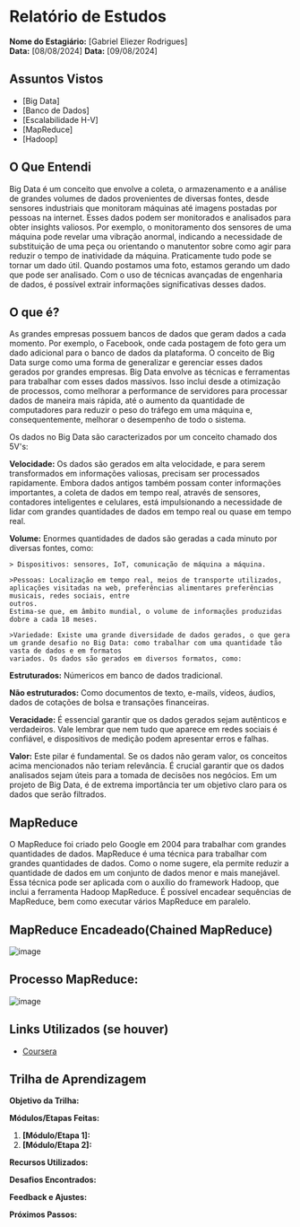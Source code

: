 # Relatório de Estudos

**Nome do Estagiário:** [Gabriel Eliezer Rodrigues]  
**Data:** [08/08/2024]
**Data:** [09/08/2024]


## Assuntos Vistos

- [Big Data]
- [Banco de Dados]
- [Escalabilidade H-V]
- [MapReduce]
- [Hadoop]


## O Que Entendi
Big Data é um conceito que envolve a coleta, o armazenamento e a análise de grandes volumes de dados provenientes de diversas fontes, desde sensores industriais que monitoram 
máquinas até imagens postadas por pessoas na internet. Esses dados podem ser monitorados e analisados para obter insights valiosos. Por exemplo, o monitoramento dos sensores de
uma máquina pode revelar uma vibração anormal, indicando a necessidade de substituição de uma peça ou orientando o manutentor sobre como agir para reduzir o tempo de
inatividade da máquina. Praticamente tudo pode se tornar um dado útil. Quando postamos uma foto, estamos gerando um dado que pode ser analisado. Com o uso de técnicas avançadas
de engenharia de dados, é possível extrair informações significativas desses dados.

  
## O que é?

As grandes empresas possuem bancos de dados que geram dados a cada momento. Por exemplo, o Facebook, onde cada postagem de foto gera um dado adicional para o banco de dados 
da plataforma. O conceito de Big Data surge como uma forma de generalizar e gerenciar esses dados gerados por grandes empresas. Big Data envolve as técnicas e ferramentas para
trabalhar com esses dados massivos. Isso inclui desde a otimização de processos, como melhorar a performance de servidores para processar dados de maneira mais rápida, até o
aumento da quantidade de computadores para reduzir o peso do tráfego em uma máquina e, consequentemente, melhorar o desempenho de todo o sistema.

Os dados no Big Data são caracterizados por um conceito chamado dos 5V's:

**Velocidade:** Os dados são gerados em alta velocidade, e para serem transformados em informações valiosas, precisam ser processados rapidamente. Embora dados antigos 
também possam conter informações importantes, a coleta de dados em tempo real, através de sensores, contadores inteligentes e celulares, está impulsionando a necessidade 
de lidar com grandes quantidades de dados em tempo real ou quase em tempo real.

**Volume:** Enormes quantidades de dados são geradas a cada minuto por diversas fontes, como:

    > Dispositivos: sensores, IoT, comunicação de máquina a máquina.
    
    >Pessoas: Localização em tempo real, meios de transporte utilizados, aplicações visitadas na web, preferências alimentares preferências musicais, redes sociais, entre 
    outros.
    Estima-se que, em âmbito mundial, o volume de informações produzidas dobre a cada 18 meses.
    
    >Variedade: Existe uma grande diversidade de dados gerados, o que gera um grande desafio no Big Data: como trabalhar com uma quantidade tão vasta de dados e em formatos
    variados. Os dados são gerados em diversos formatos, como:

**Estruturados:** Númericos em banco de dados tradicional.

**Não estruturados:** Como documentos de texto, e-mails, vídeos, áudios, dados de cotações de bolsa e transações financeiras.

**Veracidade:** É essencial garantir que os dados gerados sejam autênticos e verdadeiros. Vale lembrar que nem tudo que aparece em redes sociais é confiável, e dispositivos de
medição podem apresentar erros e falhas.

**Valor:** Este pilar é fundamental. Se os dados não geram valor, os conceitos acima mencionados não teriam relevância. É crucial garantir que os dados analisados sejam úteis 
para a tomada de decisões nos negócios. Em um projeto de Big Data, é de extrema importância ter um objetivo claro para os dados que serão filtrados.



## MapReduce

O MapReduce foi criado pelo Google em 2004 para trabalhar com grandes quantidades de dados.
  MapReduce é uma técnica para trabalhar com grandes quantidades de dados. Como o nome sugere, ela permite reduzir a quantidade de dados em um conjunto de dados menor e
mais manejável. Essa técnica pode ser aplicada com o auxílio do framework Hadoop, que inclui a ferramenta Hadoop MapReduce. É possível encadear sequências de MapReduce,
 bem como executar vários MapReduce em paralelo.


## MapReduce Encadeado(Chained MapReduce)
![image](https://github.com/user-attachments/assets/7f5ff48e-77c3-4beb-bae3-dd34b65c4f6b)



## Processo MapReduce:
![image](https://github.com/user-attachments/assets/67b6f606-1117-42a3-9eff-4bc097ed92d5)



## Links Utilizados (se houver)

- [Coursera](https://www.coursera.org/learn/introduction-git-github)


  
## Trilha de Aprendizagem

**Objetivo da Trilha:**  

**Módulos/Etapas Feitas:**  
1. **[Módulo/Etapa 1]:**
2. **[Módulo/Etapa 2]:** 

**Recursos Utilizados:**  



**Desafios Encontrados:**  

**Feedback e Ajustes:**  

**Próximos Passos:**  
